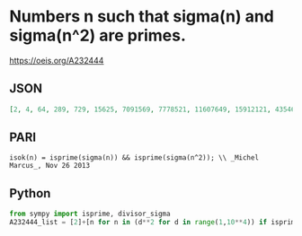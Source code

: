 # Numbers n such that sigma\(n\) and sigma\(n^2\) are primes\.
https://oeis.org/A232444
## JSON
```JSON
[2, 4, 64, 289, 729, 15625, 7091569, 7778521, 11607649, 15912121, 43546801, 56957209, 138980521, 143688169, 171845881, 210801361, 211673401, 253541929, 256224049, 275792449, 308810329, 329386201, 357172201, 408807961, 499477801, 531625249, 769341169, 1073741824, 1260747049]
```
## PARI
```PARI
isok(n) = isprime(sigma(n)) && isprime(sigma(n^2)); \\ _Michel Marcus_, Nov 26 2013
```
## Python
```Python
from sympy import isprime, divisor_sigma
A232444_list = [2]+[n for n in (d**2 for d in range(1,10**4)) if isprime(divisor_sigma(n)) and isprime(divisor_sigma(n**2))] # _Chai Wah Wu_, Jul 23 2016
```
